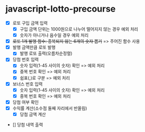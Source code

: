 # javascript-lotto-precourse

- [x] 로또 구입 금액 입력
  - [x] 구입 금액 단위는 1000원으로 나누어 떨어지지 않는 경우 예외 처리
  - [x] 숫자가 아니거나 음수일 경우 예외 처리
- [x] ~~로또 1개 발행 함수: 중복되지 않는 6개의 숫자 뽑기~~ => 주어진 함수 사용 
- [x] 발행 금액만큼 로또 발행
  - [x] 발행 로또 출력(오름차순정렬)
- [x] 당첨 번호 입력
  - [x] 숫자 입력(1-45 사이의 숫자) 확인 => 예외 처리
  - [x] 중복 번호 확인 => 예외 처리
  - [x] 쉽표(,)로 구분 => 예외 처리
- [x] 보너스 번호 입력
  - [x] 숫자 입력(1-45 사이의 숫자) 확인 => 예외 처리
  - [x] 중복 번호 확인 => 예외 처리
- [x] 당첨 여부 확인 
- [x] 수익률 계산(소수점 둘째 자리에서 반올림)
  - [x] 당첨 금액 계산
- [] 당첨 내역 출력